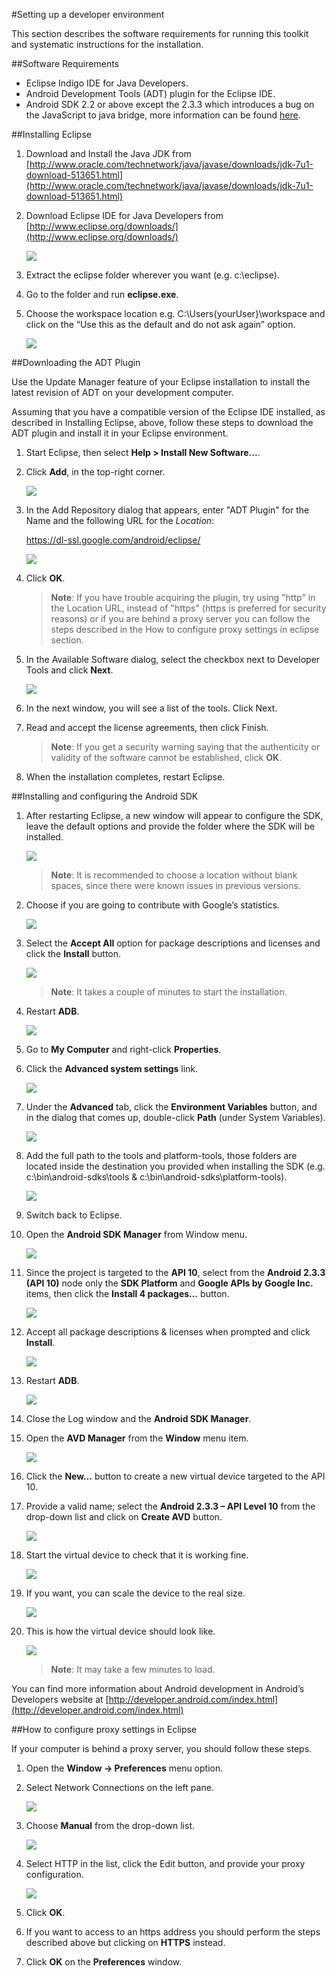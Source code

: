#Setting up a developer environment

This section describes the software requirements for running this toolkit and systematic instructions for the installation.

##Software Requirements

* Eclipse Indigo IDE for Java Developers.
* Android Development Tools (ADT) plugin for the Eclipse IDE.
* Android SDK 2.2 or above except the 2.3.3 which introduces a bug on the JavaScript to java bridge, more information can be found [here](http://code.google.com/p/android/issues/detail?id=12987).

##Installing Eclipse

1.	Download and Install the Java JDK from [http://www.oracle.com/technetwork/java/javase/downloads/jdk-7u1-download-513651.html](http://www.oracle.com/technetwork/java/javase/downloads/jdk-7u1-download-513651.html)
2.	Download Eclipse IDE for Java Developers from [http://www.eclipse.org/downloads/](http://www.eclipse.org/downloads/)

	![](https://github.com/microsoft-dpe/wa-toolkit-android/raw/develop/docs/img/1_1.png)

3.	Extract the eclipse folder wherever you want (e.g. c:\eclipse).
4.	Go to the folder and run **eclipse.exe**.
5.	Choose the workspace location e.g. C:\Users\{yourUser}\workspace and click on the “Use this as the default and do not ask again” option.

	![](https://github.com/microsoft-dpe/wa-toolkit-android/raw/develop/docs/img/1_2.png)

##Downloading the ADT Plugin

Use the Update Manager feature of your Eclipse installation to install the latest revision of ADT on your development computer.

Assuming that you have a compatible version of the Eclipse IDE installed, as described in Installing Eclipse, above, follow these steps to download the ADT plugin and install it in your Eclipse environment.

1.	Start Eclipse, then select **Help > Install New Software...**.
2.	Click **Add**, in the top-right corner.

	![](https://github.com/microsoft-dpe/wa-toolkit-android/raw/develop/docs/img/1_3.png)
	
3.	In the Add Repository dialog that appears, enter "ADT Plugin" for the Name and the following URL for the *Location*:
	
	https://dl-ssl.google.com/android/eclipse/
	
	![](https://github.com/microsoft-dpe/wa-toolkit-android/raw/develop/docs/img/1_4.png)	

4.	Click **OK**.

	> **Note**: If you have trouble acquiring the plugin, try using "http" in the Location URL, instead of "https" (https is preferred for security reasons) or if you are behind a proxy server you can follow the steps described in the How to configure proxy settings in eclipse section. 

5.	In the Available Software dialog, select the checkbox next to Developer Tools and click **Next**.
	
	![](https://github.com/microsoft-dpe/wa-toolkit-android/raw/develop/docs/img/1_5.png)
	
6.	In the next window, you will see a list of the tools. Click Next.
7.	Read and accept the license agreements, then click Finish.

	> **Note**: If you get a security warning saying that the authenticity or validity of the software cannot be established, click **OK**.

8.	When the installation completes, restart Eclipse.

##Installing and configuring the Android SDK

1.	After restarting Eclipse, a new window will appear to configure the SDK, leave the default options and provide the folder where the SDK will be installed.

	![](https://github.com/microsoft-dpe/wa-toolkit-android/raw/develop/docs/img/1_6.png)

	> **Note**: It is recommended to choose a location without blank spaces, since there were known issues in previous versions.

2.	Choose if you are going to contribute with Google’s statistics.

	![](https://github.com/microsoft-dpe/wa-toolkit-android/raw/develop/docs/img/1_7.png)
	
3.	Select the **Accept All** option for package descriptions and licenses and click the **Install** button.
	
	![](https://github.com/microsoft-dpe/wa-toolkit-android/raw/develop/docs/img/1_8.png)
	
	> **Note**: It takes a couple of minutes to start the installation.

4.	Restart **ADB**.

	![](https://github.com/microsoft-dpe/wa-toolkit-android/raw/develop/docs/img/1_9.png)

5.	Go to **My Computer** and right-click **Properties**.
6.	Click the **Advanced system settings** link.

	![](https://github.com/microsoft-dpe/wa-toolkit-android/raw/develop/docs/img/1_10.png)
	
7.	Under the **Advanced** tab, click the **Environment Variables** button, and in the dialog that comes up, double-click **Path** (under System Variables).

	![](https://github.com/microsoft-dpe/wa-toolkit-android/raw/develop/docs/img/1_11.png)
	
8.	Add the full path to the tools and platform-tools, those folders are located inside the destination you provided when installing the SDK (e.g. c:\bin\android-sdks\tools & c:\bin\android-sdks\platform-tools).

	![](https://github.com/microsoft-dpe/wa-toolkit-android/raw/develop/docs/img/1_12.png)
	
9.	Switch back to Eclipse.
10.	Open the **Android SDK Manager** from Window menu.

	![](https://github.com/microsoft-dpe/wa-toolkit-android/raw/develop/docs/img/1_13.png)

11.	Since the project is targeted to the **API 10**, select from the **Android 2.3.3 (API 10)** node only the **SDK Platform** and **Google APIs by Google Inc.** items, then click the **Install 4 packages…** button.

	![](https://github.com/microsoft-dpe/wa-toolkit-android/raw/develop/docs/img/1_14.png)
	
12.	Accept all package descriptions & licenses when prompted and click **Install**.

	![](https://github.com/microsoft-dpe/wa-toolkit-android/raw/develop/docs/img/1_15.png)
	
13.	Restart **ADB**.

	![](https://github.com/microsoft-dpe/wa-toolkit-android/raw/develop/docs/img/1_16.png)
	
14.	Close the Log window and the **Android SDK Manager**.
15.	Open the **AVD Manager** from the **Window** menu item.

	![](https://github.com/microsoft-dpe/wa-toolkit-android/raw/develop/docs/img/1_17.png)
	
16.	Click the **New…** button to create a new virtual device targeted to the API 10.
17.	Provide a valid name; select the **Android 2.3.3 – API Level 10** from the drop-down list and click on **Create AVD** button.

	![](https://github.com/microsoft-dpe/wa-toolkit-android/raw/develop/docs/img/1_18.png)
	
18.	Start the virtual device to check that it is working fine.

	![](https://github.com/microsoft-dpe/wa-toolkit-android/raw/develop/docs/img/1_19.png)
	
19.	If you want, you can scale the device to the real size.

	![](https://github.com/microsoft-dpe/wa-toolkit-android/raw/develop/docs/img/1_20.png)
	
20.	This is how the virtual device should look like.

	![](https://github.com/microsoft-dpe/wa-toolkit-android/raw/develop/docs/img/1_21.png)
	
	> **Note**: It may take a few minutes to load.

You can find more information about Android development in Android’s Developers website at [http://developer.android.com/index.html](http://developer.android.com/index.html)

##How to configure proxy settings in Eclipse

If your computer is behind a proxy server, you should follow these steps.

1.	Open the **Window -> Preferences** menu option.
2.	Select Network Connections on the left pane.

	![](https://github.com/microsoft-dpe/wa-toolkit-android/raw/develop/docs/img/1_22.png)

3.	Choose **Manual** from the drop-down list.

	![](https://github.com/microsoft-dpe/wa-toolkit-android/raw/develop/docs/img/1_23.png)

4.	Select HTTP in the list, click the Edit button, and provide your proxy configuration.

	![](https://github.com/microsoft-dpe/wa-toolkit-android/raw/develop/docs/img/1_24.png)
	
5.	Click **OK**.
6.	If you want to access to an https address you should perform the steps described above but clicking on **HTTPS** instead.
7.	Click **OK** on the **Preferences** window.
